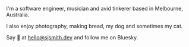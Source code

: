 I'm a software engineer, musician and avid tinkerer based in Melbourne, Australia.

I also enjoy photography, making bread, my dog and sometimes my cat.

Say 👋 at hello@sjsmith.dev and follow me on Bluesky.
